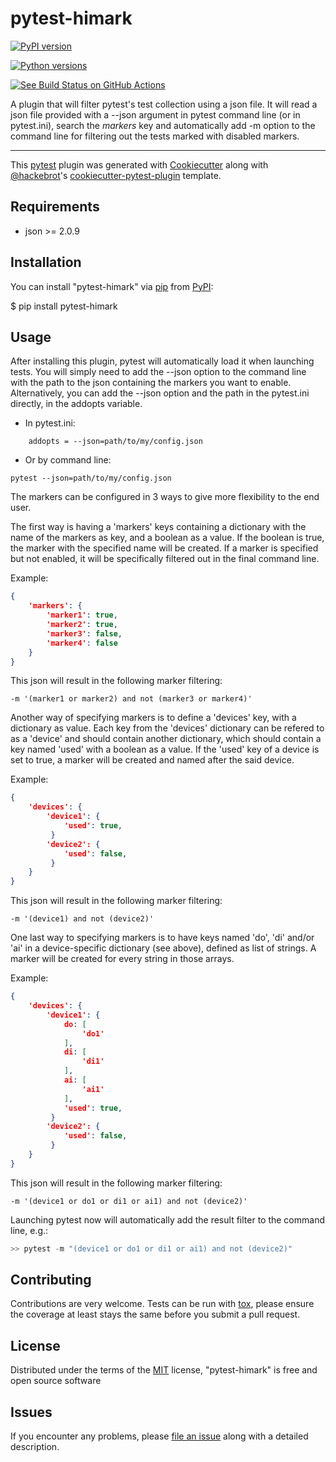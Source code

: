 # pytest-himark

[![PyPI version](https://img.shields.io/pypi/v/pytest-himark.svg)](https://pypi.org/project/pytest-himark)

[![Python versions](https://img.shields.io/pypi/pyversions/pytest-himark.svg)](https://pypi.org/project/pytest-himark)

[![See Build Status on GitHub Actions](https://github.com/supermete/pytest-himark/actions/workflows/main.yml/badge.svg)](https://github.com/supermete/pytest-himark/actions/workflows/main.yml)

A plugin that will filter pytest's test collection using a json file.
It will read a json file provided with a --json argument in pytest command line
(or in pytest.ini), search the *markers* key and automatically add -m option to
the command line for filtering out the tests marked with disabled markers.

---

This [pytest](https://github.com/pytest-dev/pytest) plugin was generated
with [Cookiecutter](https://github.com/audreyr/cookiecutter) along with
[\@hackebrot](https://github.com/hackebrot)\'s
[cookiecutter-pytest-plugin](https://github.com/pytest-dev/cookiecutter-pytest-plugin)
template.

## Requirements

- json \>= 2.0.9

## Installation

You can install \"pytest-himark\" via
[pip](https://pypi.org/project/pip/) from
[PyPI](https://pypi.org/project):

$ pip install pytest-himark

## Usage

After installing this plugin, pytest will automatically load it when
launching tests. You will simply need to add the --json option to the
command line with the path to the json containing the markers you want
to enable. Alternatively, you can add the --json option and the path in
the pytest.ini directly, in the addopts variable.

- In pytest.ini:

```CFG
    addopts = --json=path/to/my/config.json
```

- Or by command line:

```CMD
pytest --json=path/to/my/config.json
```

The markers can be configured in 3 ways to give more flexibility to the end user.

The first way is having a 'markers' keys containing a dictionary with the name of the markers as key, and a boolean as a value. If the boolean is true, the marker with the specified name will be created. If a marker is specified but not enabled, it will be specifically filtered out in the final command line.

Example:

```json
{
    'markers': {
        'marker1': true,
        'marker2': true,
        'marker3': false,
        'marker4': false
    }
}
```

This json will result in the following marker filtering:

```CMD
-m '(marker1 or marker2) and not (marker3 or marker4)'
```

Another way of specifying markers is to define a 'devices' key, with a dictionary as value. Each key from the 'devices' dictionary can be refered to as a 'device' and should contain another dictionary, which should contain a key named 'used' with a boolean as a value. If the 'used' key of a device is set to true, a marker will be created and named after the said device.

Example:

```json
{
    'devices': {
        'device1': {
            'used': true,
         }
        'device2': {
            'used': false,
         }
    }
}
```

This json will result in the following marker filtering:

```CMD
-m '(device1) and not (device2)'
```

One last way to specifying markers is to have keys named 'do', 'di' and/or 'ai' in a device-specific dictionary (see above), defined as list of strings. A marker will be created for every string in those arrays.

Example:

```json
{
    'devices': {
        'device1': {
            do: [
                'do1'
            ],
            di: [
                'di1'
            ],
            ai: [
                'ai1'
            ],
            'used': true,
         }
        'device2': {
            'used': false,
         }
    }
}
```

This json will result in the following marker filtering:

```CMD
-m '(device1 or do1 or di1 or ai1) and not (device2)'
```

Launching pytest now will automatically add the result filter to the command line, e.g.:

```python
>> pytest -m "(device1 or do1 or di1 or ai1) and not (device2)"
```

## Contributing

Contributions are very welcome. Tests can be run with
[tox](https://tox.readthedocs.io/en/latest/), please ensure the coverage
at least stays the same before you submit a pull request.

## License

Distributed under the terms of the
[MIT](https://opensource.org/licenses/MIT) license, \"pytest-himark\" is
free and open source software

## Issues

If you encounter any problems, please [file an
issue](https://github.com/supermete/pytest-himark/issues) along with a
detailed description.

